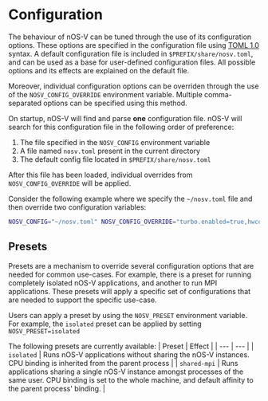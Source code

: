 # Configuration

The behaviour of nOS-V can be tuned through the use of its configuration options. These options are specified in the configuration file using [TOML 1.0](https://toml.io/en/v1.0.0) syntax. A default configuration file is included in `$PREFIX/share/nosv.toml`, and can be used as a base for user-defined configuration files. All possible options and its effects are explained on the default file.

Moreover, individual configuration options can be overriden through the use of the `NOSV_CONFIG_OVERRIDE` environment variable. Multiple comma-separated options can be specified using this method.

On startup, nOS-V will find and parse **one** configuration file. nOS-V will search for this configuration file in the following order of preference:

1. The file specified in the `NOSV_CONFIG` environment variable
1. A file named `nosv.toml` present in the current directory
1. The default config file located in `$PREFIX/share/nosv.toml`

After this file has been loaded, individual overrides from `NOSV_CONFIG_OVERRIDE` will be applied.

Consider the following example where we specify the `~/nosv.toml` file and then override two configuration variables:
```bash
NOSV_CONFIG="~/nosv.toml" NOSV_CONFIG_OVERRIDE="turbo.enabled=true,hwcounters.backend=papi" ./program
```

## Presets

Presets are a mechanism to override several configuration options that are needed for common use-cases. For example, there is a preset for running completely isolated nOS-V applications, and another to run MPI applications. These presets will apply a specific set of configurations that are needed to support the specific use-case.

Users can apply a preset by using the `NOSV_PRESET` environment variable. For example, the `isolated` preset can be applied by setting `NOSV_PRESET=isolated`

The following presets are currently available:
| Preset  | Effect |
| --- | --- |
| `isolated` | Runs nOS-V applications without sharing the nOS-V instances. CPU binding is inherited from the parent process |
| `shared-mpi` | Runs applications sharing a single nOS-V instance amongst processes of the same user. CPU binding is set to the whole machine, and default affinity to the parent process' binding. |
